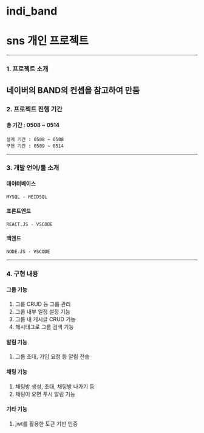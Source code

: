 # indi_band

# sns 개인 프로젝트
------------
### 1. 프로젝트 소개
  네이버의 BAND의 컨셉을 참고하여 만듬
------------
### 2. 프로젝트 진행 기간
  #### 총 기간 : 0508 ~ 0514
    설계 기간 : 0508 ~ 0508
    구현 기간 : 0509 ~ 0514
------------
### 3. 개발 언어/툴 소개
  #### 데이터베이스
    MYSQL - HEIDSQL
  #### 프론트엔드
    REACT.JS - VSCODE
  #### 백엔드
    NODE.JS - VSCODE
------------
### 4. 구현 내용
#### 그룹 기능
  1. 그룹 CRUD 등 그룹 관리
  2. 그룹 내부 일정 설정 기능
  3. 그룹 내 게시글 CRUD 기능
  4. 해시태그로 그룹 검색 기능
#### 알림 기능
  1. 그룹 초대, 가입 요청 등 알림 전송
#### 채팅 기능
  1. 채팅방 생성, 초대, 채팅방 나가기 등
  2. 채팅이 오면 푸시 알림 기능
#### 기타 기능
  1. jwt를 활용한 토큰 기반 인증
